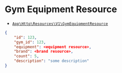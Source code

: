 # Gym Equipment Resource

- [`App\Http\Resources\V1\GymEquipmentResource`](../../../src/app/Http/Resources/V1/GymEquipmentResource.php)

```json
{
    "id": 123,
    "gym_id": 123,
    "equipment": <equipment resource>,
    "brand": <brand resource>,
    "count": 5,
    "description": "some description"
}
```
